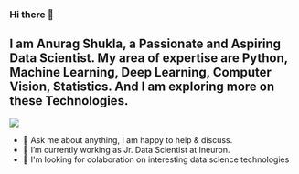 ### Hi there 👋

## I am Anurag Shukla, a Passionate and Aspiring Data Scientist. My area of expertise are Python, Machine Learning, Deep Learning, Computer Vision, Statistics. And I am exploring more on these Technologies. 

![](https://visitor-badge.glitch.me/badge?page_id=anuragsh31.anuragsh31)

   - 💬 Ask me about anything, I am happy to help & discuss.
   - 🔭 I’m currently working as Jr. Data Scientist at Ineuron.
   - 👯 I'm looking for colaboration on interesting data science technologies
   

<!--
**anuragsh31/anuragsh31** is a ✨ _special_ ✨ repository because its `README.md` (this file) appears on your GitHub profile.  

Here are some ideas to get you started:

- 🔭 I’m currently working on ...
- 🌱 I’m currently learning ...
- 👯 I’m looking to collaborate on ...
- 🤔 I’m looking for help with ...
- 💬 Ask me about ...
- 📫 How to reach me: ...
- 😄 Pronouns: ...
- ⚡ Fun fact: ...
-->
 
